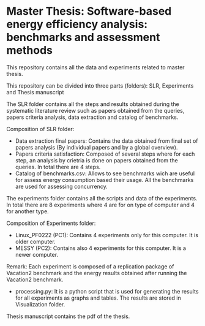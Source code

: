 # Master Thesis: Software-based energy efficiency analysis: benchmarks and assessment methods
 
This repository contains all the data and experiments related to master thesis. 

This repository can be divided into three parts (folders): SLR, Experiments and Thesis manuscript 

The SLR folder contains all the steps and results obtained during the systematic literature review such as papers obtained from the queries, papers criteria analysis, data extraction and catalog of benchmarks. 

Composition of SLR folder: 
- Data extraction final papers: Contains the data obtained from final set of papers analysis (By individual papers and by a global overview). 
- Papers criteria satisfaction: Composed of several steps where for each step, an analysis by crietria is done on papers obtained from the queries. In total there are 4 steps.  
- Catalog of benchmarks.csv: Allows to see benchmarks wich are useful for assess energy consumption based their usage. All the benchmarks are used for assessing concurrency. 

The experiments folder contains all the scripts and data of the experiments. In total there are 8 experiments where 4 are for on type of computer and 4 for another type. 

Composition of Experiments folder: 
- Linux_PF0222 (PC1): Contains 4 experiments only for this computer. It is older computer. 
- MESSY (PC2): Contains also 4 experiments for this computer. It is a newer computer.

Remark: Each experiment is composed of a replication package of Vacation2 benchmark and the energy results obtained after running the Vacation2 benchmark. 
- processing.py: It is a python script that is used for generating the results for all experiments as graphs and tables. The results are stored in Visualization folder. 

Thesis manuscript contains the pdf of the thesis. 
